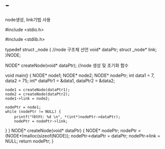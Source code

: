 # -
node생성, link기법 사용


#include <stdio.h>

#include <stdlib.h>

typedef struct _node { //node 구조체 선언
	void* dataPtr;
	struct _node* link;
}NODE;

NODE* createNode(void* dataPtr); //node 생성 및 초기화 함수

void main() { 
	NODE* node1; 
	NODE* node2; 
	NODE* nodePtr; 
	int data1 = 7, data2 = 75; 
	int* dataPtr1 = &data1, dataPtr2 = &data2; 

	node1 = createNode(dataPtr1); 
	node2 = createNode(dataPtr2); 
	node1->link = node2; 

	nodePtr = node1; 
	while (nodePtr != NULL) { 
		printf("데이터: %d \n", *(int*)nodePtr->dataPtr); 		
		nodePtr = nodePtr->link;
 }
}
NODE* createNode(void* dataPtr) { 
	NODE* nodePtr;
	nodePtr = (NODE*)malloc(sizeof(NODE));
	nodePtr->dataPtr = dataPtr;
	nodePtr->link = NULL; 
	return nodePtr;
}


